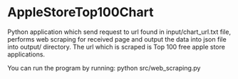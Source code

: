 # AppleStoreTop100Chart

Python application which send request to url found in input/chart_url.txt file,
performs web scraping for received page and output the data into json file into output/ directory.
The url which is scraped is Top 100 free apple store applications.

You can run the program by running:
    python src/web_scraping.py
